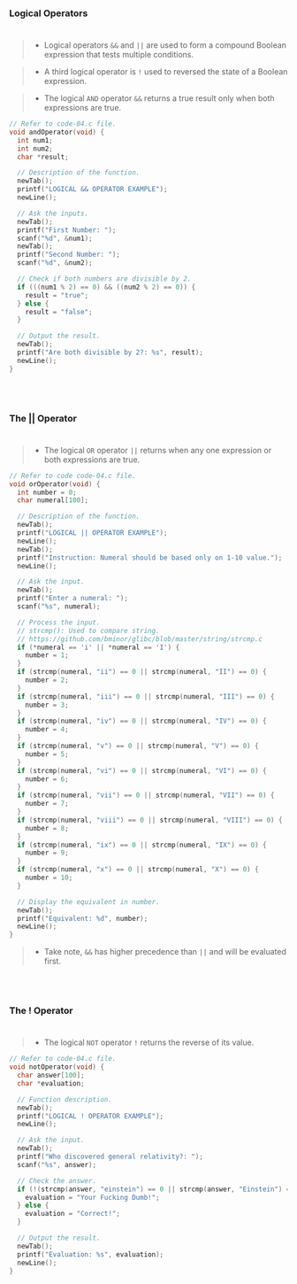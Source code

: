 ### Logical Operators
#

> - Logical operators `&&` and `||` are used to form a compound
    Boolean expression that tests multiple conditions.

> - A third logical operator is `!` used to reversed the state
    of a Boolean expression.

> - The logical `AND` operator `&&` returns a true result only
    when both expressions are true.

```c
// Refer to code-04.c file.
void andOperator(void) {
  int num1;
  int num2;
  char *result;

  // Description of the function.
  newTab();
  printf("LOGICAL && OPERATOR EXAMPLE");
  newLine();

  // Ask the inputs.
  newTab();
  printf("First Number: ");
  scanf("%d", &num1);
  newTab();
  printf("Second Number: ");
  scanf("%d", &num2);

  // Check if both numbers are divisible by 2.
  if (((num1 % 2) == 0) && ((num2 % 2) == 0)) {
    result = "true";
  } else {
    result = "false";
  }

  // Output the result.
  newTab();
  printf("Are both divisible by 2?: %s", result);
  newLine();
}
```

<br />
<br />



### The || Operator
#

> - The logical `OR` operator `||` returns when any one expression
    or both expressions are true.

```c
// Refer to code code-04.c file.
void orOperator(void) {
  int number = 0;
  char numeral[100];

  // Description of the function.
  newTab();
  printf("LOGICAL || OPERATOR EXAMPLE");
  newLine();
  newTab();
  printf("Instruction: Numeral should be based only on 1-10 value.");
  newLine();

  // Ask the input.
  newTab();
  printf("Enter a numeral: ");
  scanf("%s", numeral);

  // Process the input.
  // strcmp(): Used to compare string.
  // https://github.com/bminor/glibc/blob/master/string/strcmp.c
  if (*numeral == 'i' || *numeral == 'I') {
    number = 1;
  }
  if (strcmp(numeral, "ii") == 0 || strcmp(numeral, "II") == 0) {
    number = 2;
  }
  if (strcmp(numeral, "iii") == 0 || strcmp(numeral, "III") == 0) {
    number = 3;
  }
  if (strcmp(numeral, "iv") == 0 || strcmp(numeral, "IV") == 0) {
    number = 4;
  }
  if (strcmp(numeral, "v") == 0 || strcmp(numeral, "V") == 0) {
    number = 5;
  }
  if (strcmp(numeral, "vi") == 0 || strcmp(numeral, "VI") == 0) {
    number = 6;
  }
  if (strcmp(numeral, "vii") == 0 || strcmp(numeral, "VII") == 0) {
    number = 7;
  }
  if (strcmp(numeral, "viii") == 0 || strcmp(numeral, "VIII") == 0) {
    number = 8;
  }
  if (strcmp(numeral, "ix") == 0 || strcmp(numeral, "IX") == 0) {
    number = 9;
  }
  if (strcmp(numeral, "x") == 0 || strcmp(numeral, "X") == 0) {
    number = 10;
  }

  // Display the equivalent in number.
  newTab();
  printf("Equivalent: %d", number);
  newLine();
}
```

> - Take note, `&&` has higher precedence than `||` and will be evaluated first.

<br />
<br />



### The ! Operator
#

> - The logical `NOT` operator `!` returns the reverse of its value.

```c
// Refer to code-04.c file.
void notOperator(void) {
  char answer[100];
  char *evaluation;

  // Function description.
  newTab();
  printf("LOGICAL ! OPERATOR EXAMPLE");
  newLine();

  // Ask the input.
  newTab();
  printf("Who discovered general relativity?: ");
  scanf("%s", answer);

  // Check the answer.
  if (!(strcmp(answer, "einstein") == 0 || strcmp(answer, "Einstein") == 0)) {
    evaluation = "Your Fucking Dumb!";
  } else {
    evaluation = "Correct!";
  }

  // Output the result.
  newTab();
  printf("Evaluation: %s", evaluation);
  newLine();
}
```
